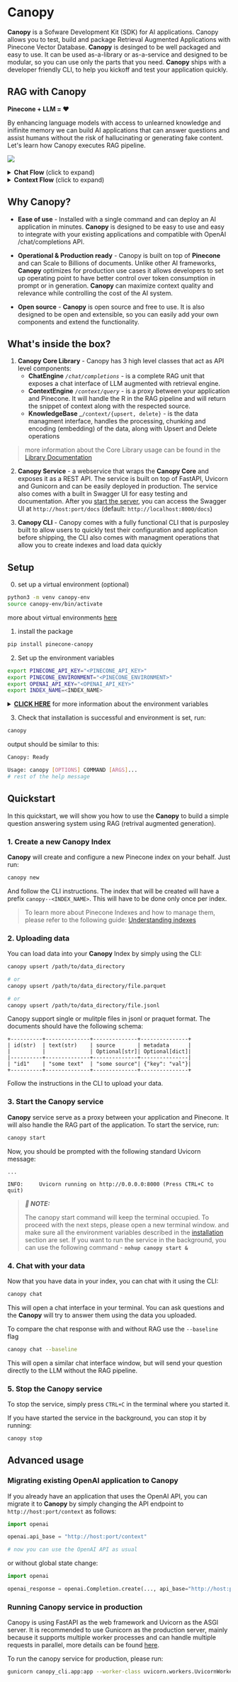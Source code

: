# Canopy

**Canopy** is a Sofware Development Kit (SDK) for AI applications. Canopy allows you to test, build and package Retrieval Augmented Applications with Pinecone Vector Database. **Canopy** is desinged to be well packaged and easy to use. It can be used as-a-library or as-a-service and designed to be modular, so you can use only the parts that you need. **Canopy** ships with a developer friendly CLI, to help you kickoff and test your application quickly.

## RAG with Canopy

**Pinecone + LLM = ❤️** 

By enhancing language models with access to unlearned knowledge and inifinite memory we can build AI applications that can answer questions and assist humans without the risk of hallucinating or generating fake content. Let's learn how Canopy executes RAG pipeline.

![](.readme-content/rag_flow.png)

<details>
<summary><b>Chat Flow</b> (click to expand)
</summary>

1. User will promt a question to Canopy /chat/completions endpoint. 
2. canopy will use a language model to break down the questions into queries, sometimes, a single user ask may result in multiple knowledge queries. 
3. Canopy will encode and embed each query seperateley.
4. Canopy will query pinecone with the embedded queries and will fetch back K results for each. Canopy will determine how many results it needs to fetch based on the token budget set by the user 
5. Now canopy has all the external knowledge needed to answer the original question, Canopy will perform a _context building_ step to create an on-bugdet optimal context.
6. Canopy will generate a prompt combining general task information and the system message and sent the prompt+context to the language model. 
7. Canopy will decode the response from the language model and will return the response in the API response (or in streaming).

</details>

<details>
<summary><b>Context Flow</b> (click to expand)
</summary>

<ol type="I">
<li> User will call /context/upsert with Documents - each document with id, text, and optinally source and metadata </li>

<li> Canopy KnowledgeBase will process the documents and chunk ecah document in a structural and semantic way </li>

<li> Canopy KnowledgeBase will encode each chunk using one or more embedding models</li>

<li> Canopy KnowledgeBase will upsert the encoded chunks into Pinecone Index</li>

</ol>
</details>

## Why Canopy?

* **Ease of use** - Installed with a single command and can deploy an AI application in minutes. **Canopy** is designed to be easy to use and easy to integrate with your existing applications and compatible with OpenAI /chat/completions API. 

* **Operational & Production ready** - Canopy is built on top of **Pinecone** and can Scale to Billions of documents. Unlike other AI frameworks, **Canopy** optimizes for production use cases it allows developers to set up operating point to have better control over token consumption in prompt or in generation. **Canopy** can maximize context quality and relevance while controlling the cost of the AI system.

* **Open source** - **Canopy** is open source and free to use. It is also designed to be open and extensible, so you can easily add your own components and extend the functionality.


## What's inside the box?

1. **Canopy Core Library** - Canopy has 3 high level classes that act as API level components:
    * **ChatEngine** _`/chat/completions`_  - is a complete RAG unit that exposes a chat interface of LLM augmented with retrieval engine.
    * **ContextEngine** _`/context/query`_ - is a proxy between your application and Pinecone. It will handle the R in the RAG pipeline and will return the snippet of context along with the respected source. 
    * **KnowledgeBase** _`/context/{upsert, delete}` -  is the data managment interface, handles the processing, chunking and encoding (embedding) of the data, along with Upsert and Delete operations

> more information about the Core Library usage can be found in the [Library Documentation](docs/library.md)

2. **Canopy Service** - a webservice that wraps the **Canopy Core** and exposes it as a REST API. The service is built on top of FastAPI, Uvicorn and Gunicorn and can be easily deployed in production. The service also comes with a built in Swagger UI for easy testing and documentation. After you [start the server](#3-start-the-canopy-service), you can access the Swagger UI at `http://host:port/docs` (default: `http://localhost:8000/docs`)

3. **Canopy CLI** - Canopy comes with a fully functional CLI that is purposley built to allow users to quickly test their configuration and application before shipping, the CLI also comes with managment operations that allow you to create indexes and load data quickly

## Setup

0. set up a virtual environment (optional)
```bash
python3 -m venv canopy-env
source canopy-env/bin/activate
```
more about virtual environments [here](https://docs.python.org/3/tutorial/venv.html)

1. install the package
```bash
pip install pinecone-canopy
```

2. Set up the environment variables

```bash
export PINECONE_API_KEY="<PINECONE_API_KEY>"
export PINECONE_ENVIRONMENT="<PINECONE_ENVIRONMENT>"
export OPENAI_API_KEY="<OPENAI_API_KEY>"
export INDEX_NAME=<INDEX_NAME>
```

<details>
<summary><b><u>CLICK HERE</u></b> for more information about the environment variables 

<br /> 
</summary>

| Name                  | Description                                                                                                                 | How to get it?                                                                                                                                                               |
|-----------------------|-----------------------------------------------------------------------------------------------------------------------------|------------------------------------------------------------------------------------------------------------------------------------------------------------------------------|
| `PINECONE_API_KEY`    | The API key for Pinecone. Used to authenticate to Pinecone services to create indexes and to insert, delete and search data | Register or log into your Pinecone account in the [console](https://app.pinecone.io/). You can access your API key from the "API Keys" section in the sidebar of your dashboard |
| `PINECONE_ENVIRONMENT`| Determines the Pinecone service cloud environment of your index e.g `west1-gcp`, `us-east-1-aws`, etc                       | You can find the Pinecone environment next to the API key in [console](https://app.pinecone.io/)                                                                             |
| `OPENAI_API_KEY`      | API key for OpenAI. Used to authenticate to OpenAI's services for embedding and chat API                                    | You can find your OpenAI API key [here](https://platform.openai.com/account/api-keys). You might need to login or register to OpenAI services                                |
| `INDEX_NAME`          | Name of the Pinecone index Canopy will underlying work with                                                                  | You can choose any name as long as it follows Pinecone's [restrictions](https://support.pinecone.io/hc/en-us/articles/11729246212637-Are-there-restrictions-on-index-names-#:~:text=There%20are%20two%20main%20restrictions,and%20emojis%20are%20not%20supported.)                                                                                       |
| `CANOPY_CONFIG_FILE` | The path of a configuration yaml file to be used by the Canopy service. | Optional - if not provided, default configuration would be used |
</details>


3. Check that installation is successful and environment is set, run:
```bash
canopy
```

output should be similar to this:

```bash
Canopy: Ready

Usage: canopy [OPTIONS] COMMAND [ARGS]...
# rest of the help message
```

## Quickstart

In this quickstart, we will show you how to use the **Canopy** to build a simple question answering system using RAG (retrival augmented generation).

### 1. Create a new **Canopy** Index

**Canopy** will create and configure a new Pinecone index on your behalf. Just run:

```bash
canopy new
```

And follow the CLI instructions. The index that will be created will have a prefix `canopy--<INDEX_NAME>`. This will have to be done only once per index.

> To learn more about Pinecone Indexes and how to manage them, please refer to the following guide: [Understanding indexes](https://docs.pinecone.io/docs/indexes)

### 2. Uploading data

You can load data into your **Canopy** Index by simply using the CLI:

```bash
canopy upsert /path/to/data_directory

# or
canopy upsert /path/to/data_directory/file.parquet

# or
canopy upsert /path/to/data_directory/file.jsonl
```

Canopy support single or mulitple files in jsonl or praquet format. The documents should have the following schema:

```
+----------+--------------+--------------+---------------+
| id(str)  | text(str)    | source       | metadata      |
|          |              | Optional[str]| Optional[dict]|
|----------+--------------+--------------+---------------|
| "id1"    | "some text"  | "some source"| {"key": "val"}|
+----------+--------------+--------------+---------------+
```

Follow the instructions in the CLI to upload your data.

### 3. Start the **Canopy** service

**Canopy** service serve as a proxy between your application and Pinecone. It will also handle the RAG part of the application. To start the service, run:

```bash
canopy start
```

Now, you should be prompted with the following standard Uvicorn message:

```
...

INFO:     Uvicorn running on http://0.0.0.0:8000 (Press CTRL+C to quit)
```

> **_📝 NOTE:_**
>
> The canopy start command will keep the terminal occupied. To proceed with the next steps, please open a new terminal window.
> and make sure all the environment variables described in the [installation](#how-to-install) section are set.
> If you want to run the service in the background, you can use the following command - **```nohup canopy start &```**


### 4. Chat with your data

Now that you have data in your index, you can chat with it using the CLI:

```bash
canopy chat
```

This will open a chat interface in your terminal. You can ask questions and the **Canopy** will try to answer them using the data you uploaded.

To compare the chat response with and without RAG use the `--baseline` flag

```bash
canopy chat --baseline
```

This will open a similar chat interface window, but will send your question directly to the LLM without the RAG pipeline.

### 5. Stop the **Canopy** service

To stop the service, simply press `CTRL+C` in the terminal where you started it.

If you have started the service in the background, you can stop it by running:

```bash
canopy stop
```

## Advanced usage

### Migrating existing OpenAI application to **Canopy**

If you already have an application that uses the OpenAI API, you can migrate it to **Canopy** by simply changing the API endpoint to `http://host:port/context` as follows:

```python
import openai

openai.api_base = "http://host:port/context"

# now you can use the OpenAI API as usual
```

or without global state change:

```python
import openai

openai_response = openai.Completion.create(..., api_base="http://host:port/context")
```

### Running Canopy service in production

Canopy is using FastAPI as the web framework and Uvicorn as the ASGI server. It is recommended to use Gunicorn as the production server, mainly because it supports multiple worker processes and can handle multiple requests in parallel, more details can be found [here](https://www.uvicorn.org/deployment/#using-a-process-manager).

To run the canopy service for production, please run:

```bash
gunicorn canopy_cli.app:app --worker-class uvicorn.workers.UvicornWorker --bind 0.0.0.0:8000 --workers <number of desired worker processes>
```